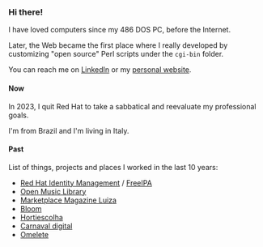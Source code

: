 ### Hi there!

I have loved computers since my 486 DOS PC, before the Internet. 

Later, the Web became the first place where I really developed by customizing "open source" Perl scripts under the `cgi-bin` folder.

You can reach me on [LinkedIn](https://www.linkedin.com/in/armandoneto) or my [personal website](https://armandoneto.com/).

#### Now

In 2023, I quit Red Hat to take a sabbatical and reevaluate my professional goals. 

I'm from Brazil and I'm living in Italy.

#### Past

List of things, projects and places I worked in the last 10 years:

* [Red Hat Identity Management](https://access.redhat.com/products/identity-management/) / [FreeIPA](https://freeipa.org/)
* [Open Music Library](https://web.archive.org/web/20200222234602/http://openmusiclibrary.org/)
* [Marketplace Magazine Luiza](https://diginomica.com/magazine-luiza-sets-out-marketplace-stall-with-apigee)
* [Bloom](https://web.archive.org/web/20200803200728/https://d3.do/en/projects/bloom)
* [Hortiescolha](https://web.archive.org/web/20160716183631/http://www.hortiescolha.com.br/)
* [Carnaval digital](http://web.archive.org/web/20140313222454/http://www.carnaval.vc/granderio)
* [Omelete](https://omelete.com.br/)
